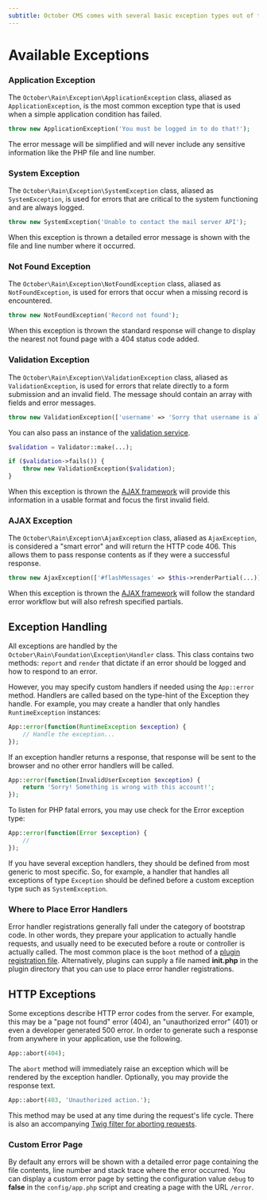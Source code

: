 ```yaml
---
subtitle: October CMS comes with several basic exception types out of the box.
---
```

# Available Exceptions

### Application Exception

The `October\Rain\Exception\ApplicationException` class, aliased as `ApplicationException`, is the most common exception type that is used when a simple application condition has failed.

```php
throw new ApplicationException('You must be logged in to do that!');
```

The error message will be simplified and will never include any sensitive information like the PHP file and line number.

### System Exception

The `October\Rain\Exception\SystemException` class, aliased as `SystemException`, is used for errors that are critical to the system functioning and are always logged.

```php
throw new SystemException('Unable to contact the mail server API');
```

When this exception is thrown a detailed error message is shown with the file and line number where it occurred.

### Not Found Exception

The `October\Rain\Exception\NotFoundException` class, aliased as `NotFoundException`, is used for errors that occur when a missing record is encountered.

```php
throw new NotFoundException('Record not found');
```

When this exception is thrown the standard response will change to display the nearest not found page with a 404 status code added.

### Validation Exception

The `October\Rain\Exception\ValidationException` class, aliased as `ValidationException`, is used for errors that relate directly to a form submission and an invalid field. The message should contain an array with fields and error messages.

```php
throw new ValidationException(['username' => 'Sorry that username is already taken!']);
```

You can also pass an instance of the [validation service](../services/validation.md).

```php
$validation = Validator::make(...);

if ($validation->fails()) {
    throw new ValidationException($validation);
}
```

When this exception is thrown the [AJAX framework](./ajax.md) will provide this information in a usable format and focus the first invalid field.

### AJAX Exception

The `October\Rain\Exception\AjaxException` class, aliased as `AjaxException`, is considered a "smart error" and will return the HTTP code 406. This allows them to pass response contents as if they were a successful response.

```php
throw new AjaxException(['#flashMessages' => $this->renderPartial(...)]);
```

When this exception is thrown the [AJAX framework](./ajax.md) will follow the standard error workflow but will also refresh specified partials.

## Exception Handling

All exceptions are handled by the `October\Rain\Foundation\Exception\Handler` class. This class contains two methods: `report` and `render` that dictate if an error should be logged and how to respond to an error.

However, you may specify custom handlers if needed using the `App::error` method. Handlers are called based on the type-hint of the Exception they handle. For example, you may create a handler that only handles `RuntimeException` instances:

```php
App::error(function(RuntimeException $exception) {
    // Handle the exception...
});
```

If an exception handler returns a response, that response will be sent to the browser and no other error handlers will be called.

```php
App::error(function(InvalidUserException $exception) {
    return 'Sorry! Something is wrong with this account!';
});
```

To listen for PHP fatal errors, you may use check for the Error exception type:

```php
App::error(function(Error $exception) {
    //
});
```

If you have several exception handlers, they should be defined from most generic to most specific. So, for example, a handler that handles all exceptions of type `Exception` should be defined before a custom exception type such as `SystemException`.

### Where to Place Error Handlers

Error handler registrations generally fall under the category of bootstrap code. In other words, they prepare your application to actually handle requests, and usually need to be executed before a route or controller is actually called. The most common place is the `boot` method of a [plugin registration file](../extending.md). Alternatively, plugins can supply a file named **init.php** in the plugin directory that you can use to place error handler registrations.

## HTTP Exceptions

Some exceptions describe HTTP error codes from the server. For example, this may be a "page not found" error (404), an "unauthorized error" (401) or even a developer generated 500 error. In order to generate such a response from anywhere in your application, use the following.

```php
App::abort(404);
```

The `abort` method will immediately raise an exception which will be rendered by the exception handler. Optionally, you may provide the response text.

```php
App::abort(403, 'Unauthorized action.');
```

This method may be used at any time during the request's life cycle. There is also an accompanying [Twig filter for aborting requests](../../markup/function/abort.md).

### Custom Error Page

By default any errors will be shown with a detailed error page containing the file contents, line number and stack trace where the error occurred. You can display a custom error page by setting the configuration value `debug` to **false** in the `config/app.php` script and creating a page with the URL `/error`.
